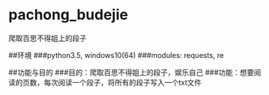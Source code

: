 # pachong_budejie
爬取百思不得姐上的段子

##环境
###python3.5, windows10(64)
###modules: requests, re

##功能与目的
###目的：爬取百思不得姐上的段子，娱乐自己
###功能：想要阅读的页数，每次阅读一个段子，将所有的段子写入一个txt文件
